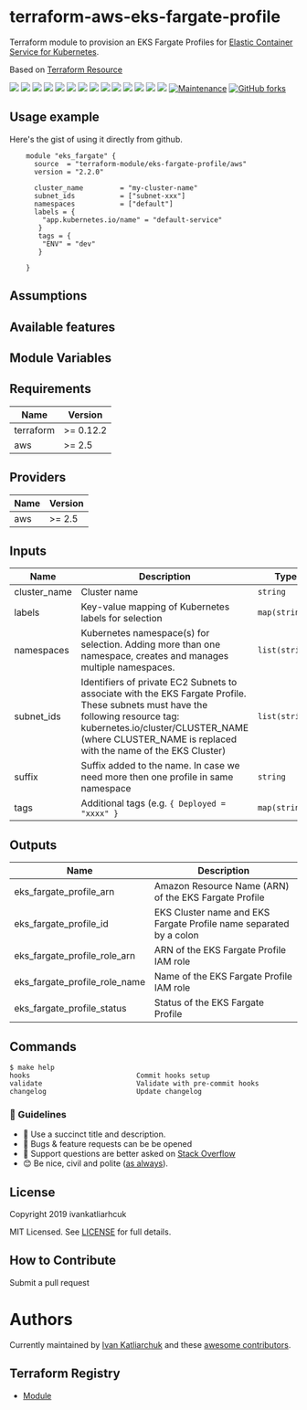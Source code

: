 # terraform-aws-eks-fargate-profile

Terraform module to provision an EKS Fargate Profiles for [Elastic Container Service for Kubernetes](https://aws.amazon.com/eks/).

Based on [Terraform Resource](https://www.terraform.io/docs/providers/aws/r/eks_fargate_profile.html)

[![](https://img.shields.io/github/license/terraform-module/terraform-aws-eks-fargate-profile)](https://github.com/terraform-module/terraform-aws-eks-fargate-profile)
![](https://img.shields.io/github/v/tag/terraform-module/terraform-aws-eks-fargate-profile)
[![](https://img.shields.io/github/workflow/status/terraform-module/terraform-aws-eks-fargate-profile/commit-check/master)](https://github.com/terraform-module/terraform-aws-eks-fargate-profile/actions?query=is%3Acompleted)
![](https://github.com/terraform-module/terraform-aws-eks-fargate-profile/workflows/commit-check/badge.svg)
![](https://github.com/terraform-module/terraform-aws-eks-fargate-profile/workflows/Labeler/badge.svg)
![](https://img.shields.io/issues/github/terraform-module/terraform-aws-eks-fargate-profile)
![](https://img.shields.io/github/issues/terraform-module/terraform-aws-eks-fargate-profile)
![](https://img.shields.io/github/issues-closed/terraform-module/terraform-aws-eks-fargate-profile)
[![](https://img.shields.io/github/languages/code-size/terraform-module/terraform-aws-eks-fargate-profile)](https://github.com/terraform-module/terraform-aws-eks-fargate-profile)
[![](https://img.shields.io/github/repo-size/terraform-module/terraform-aws-eks-fargate-profile)](https://github.com/terraform-module/terraform-aws-eks-fargate-profile)
![](https://img.shields.io/github/languages/top/terraform-module/terraform-aws-eks-fargate-profile?color=green&logo=terraform&logoColor=blue)
![](https://img.shields.io/github/commit-activity/m/terraform-module/terraform-aws-eks-fargate-profile)
![](https://img.shields.io/github/contributors/terraform-module/terraform-aws-eks-fargate-profile)
![](https://img.shields.io/github/last-commit/terraform-module/terraform-aws-eks-fargate-profile)
[![Maintenance](https://img.shields.io/badge/Maintenu%3F-oui-green.svg)](https://GitHub.com/terraform-module/terraform-aws-eks-fargate-profile/graphs/commit-activity)
[![GitHub forks](https://img.shields.io/github/forks/terraform-module/terraform-aws-eks-fargate-profile.svg?style=social&label=Fork)](https://github.com/terraform-module/terraform-aws-eks-fargate-profile)


## Usage example

Here's the gist of using it directly from github.

```hcl
    module "eks_fargate" {
      source  = "terraform-module/eks-fargate-profile/aws"
      version = "2.2.0"

      cluster_name         = "my-cluster-name"
      subnet_ids           = ["subnet-xxx"]
      namespaces           = ["default"]
      labels = {
        "app.kubernetes.io/name" = "default-service"
       }
       tags = {
        "ENV" = "dev"
       }

    }
```

## Assumptions

## Available features

## Module Variables

<!-- BEGINNING OF PRE-COMMIT-TERRAFORM DOCS HOOK -->
## Requirements

| Name | Version |
|------|---------|
| terraform | >= 0.12.2 |
| aws | >= 2.5 |

## Providers

| Name | Version |
|------|---------|
| aws | >= 2.5 |

## Inputs

| Name | Description | Type | Default | Required |
|------|-------------|------|---------|:--------:|
| cluster\_name | Cluster name | `string` | n/a | yes |
| labels | Key-value mapping of Kubernetes labels for selection | `map(string)` | `{}` | no |
| namespaces | Kubernetes namespace(s) for selection.  Adding more than one namespace, creates and manages multiple namespaces. | `list(string)` | n/a | yes |
| subnet\_ids | Identifiers of private EC2 Subnets to associate with the EKS Fargate Profile. These subnets must have the following resource tag: kubernetes.io/cluster/CLUSTER\_NAME (where CLUSTER\_NAME is replaced with the name of the EKS Cluster) | `list(string)` | n/a | yes |
| suffix | Suffix added to the name. In case we need more then one profile in same namespace | `string` | `""` | no |
| tags | Additional tags (e.g. `{ Deployed = "xxxx" }` | `map(string)` | `{}` | no |

## Outputs

| Name | Description |
|------|-------------|
| eks\_fargate\_profile\_arn | Amazon Resource Name (ARN) of the EKS Fargate Profile |
| eks\_fargate\_profile\_id | EKS Cluster name and EKS Fargate Profile name separated by a colon |
| eks\_fargate\_profile\_role\_arn | ARN of the EKS Fargate Profile IAM role |
| eks\_fargate\_profile\_role\_name | Name of the EKS Fargate Profile IAM role |
| eks\_fargate\_profile\_status | Status of the EKS Fargate Profile |

<!-- END OF PRE-COMMIT-TERRAFORM DOCS HOOK -->

## Commands

<!-- START makefile-doc -->
```
$ make help
hooks                          Commit hooks setup
validate                       Validate with pre-commit hooks
changelog                      Update changelog
```
<!-- END makefile-doc -->

### :memo: Guidelines

 - :memo: Use a succinct title and description.
 - :bug: Bugs & feature requests can be be opened
 - :signal_strength: Support questions are better asked on [Stack Overflow](https://stackoverflow.com/)
 - :blush: Be nice, civil and polite ([as always](http://contributor-covenant.org/version/1/4/)).

## License

Copyright 2019 ivankatliarhcuk

MIT Licensed. See [LICENSE](./LICENSE) for full details.

## How to Contribute

Submit a pull request

# Authors

Currently maintained by [Ivan Katliarchuk](https://github.com/ivankatliarchuk) and these [awesome contributors](https://github.com/terraform-module/eks-fargate-profile/graphs/contributors).

## Terraform Registry

- [Module](https://registry.terraform.io/modules/terraform-module/eks-fargate-profile/aws)
